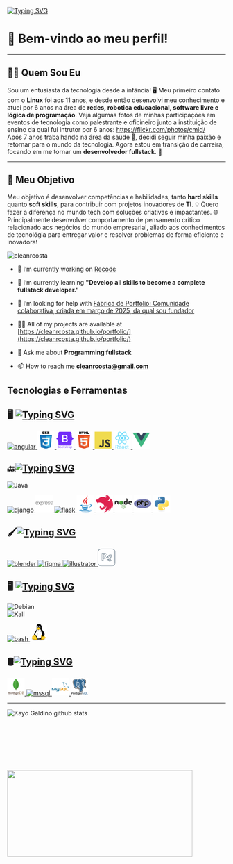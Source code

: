 
  
[![Typing SVG](https://readme-typing-svg.herokuapp.com?font=Fira+Code&size=29&pause=1000&color=1F9F22&background=85858500&width=435&lines=I'm+Clean+Rodrigo+Costa)](https://git.io/typing-svg)  
# 🌟 Bem-vindo ao meu perfil!

---

## 🙋‍♂️ Quem Sou Eu
Sou um entusiasta da tecnologia desde a infância! 🖥️ Meu primeiro contato com o **Linux** foi aos 11 anos, e desde então desenvolvi meu conhecimento e atuei por 6 anos na área de **redes, robotica educacional, software livre e lógica de programação**. Veja algumas fotos de minhas participações em eventos de tecnologia como palestrante e oficineiro junto a instituição de ensino da qual fui intrutor por 6 anos: https://flickr.com/photos/cmid/  
Após 7 anos trabalhando na área da saúde 🏥, decidi seguir minha paixão e retornar para o mundo da tecnologia. Agora estou em transição de carreira, focando em me tornar um **desenvolvedor fullstack**. 🚀

---

## 🎯 Meu Objetivo
Meu objetivo é desenvolver competências e habilidades, tanto **hard skills** quanto **soft skills**, para contribuir com projetos inovadores de **TI**. 💡 Quero fazer a diferença no mundo tech com soluções criativas e impactantes. 🌐 Principalmente desenvolver comportamento de pensamento crítico relacionado aos negócios do mundo empresarial, aliado aos conhecimentos de tecnológia para entregar valor e resolver problemas de forma eficiente e inovadora!


<p align="left"> <img src="https://komarev.com/ghpvc/?username=cleanrcosta&label=Profile%20views&color=0e75b6&style=flat" alt="cleanrcosta" /> </p>

- 🔭 I’m currently working on [Recode](https://github.com/cleanrcosta/Projeto_git)

- 🌱 I’m currently learning **"Develop all skills to become a complete fullstack developer."**

- 🤝 I’m looking for help with [Fábrica de Portfólio: Comunidade colaborativa, criada em março de 2025, da qual sou fundador](https://chat.whatsapp.com/FuYUN0JcUb52ZFh6UlD0Jq)

- 👨‍💻 All of my projects are available at [https://cleanrcosta.github.io/portfolio/](https://cleanrcosta.github.io/portfolio/)

- 💬 Ask me about **Programming fullstack**

- 📫 How to reach me **cleanrcosta@gmail.com**

## Tecnologias e Ferramentas

## 🖥️ [![Typing SVG](https://readme-typing-svg.herokuapp.com?font=Fira+Code&pause=1000&background=85858500&width=435&lines=Front+End)](https://git.io/typing-svg)
<p align="left">
  <a href="https://angular.io" target="_blank" rel="noreferrer"> <img src="https://angular.io/assets/images/logos/angular/angular.svg" alt="angular" width="40" height="40"/> </a>
  <a href="https://www.w3schools.com/css/" target="_blank" rel="noreferrer"> <img src="https://raw.githubusercontent.com/devicons/devicon/master/icons/css3/css3-original-wordmark.svg" alt="css3" width="40" height="40"/> </a>
  <a href="https://getbootstrap.com" target="_blank" rel="noreferrer"> <img src="https://raw.githubusercontent.com/devicons/devicon/master/icons/bootstrap/bootstrap-plain-wordmark.svg" alt="bootstrap" width="40" height="40"/> </a>
  <a href="https://www.w3.org/html/" target="_blank" rel="noreferrer"> <img src="https://raw.githubusercontent.com/devicons/devicon/master/icons/html5/html5-original-wordmark.svg" alt="html5" width="40" height="40"/> </a>
  <a href="https://developer.mozilla.org/en-US/docs/Web/JavaScript" target="_blank" rel="noreferrer"> <img src="https://raw.githubusercontent.com/devicons/devicon/master/icons/javascript/javascript-original.svg" alt="javascript" width="40" height="40"/> </a>
  <a href="https://reactjs.org/" target="_blank" rel="noreferrer"> <img src="https://raw.githubusercontent.com/devicons/devicon/master/icons/react/react-original-wordmark.svg" alt="react" width="40" height="40"/> </a>
  <a href="https://vuejs.org/" target="_blank" rel="noreferrer"> <img src="https://raw.githubusercontent.com/devicons/devicon/master/icons/vuejs/vuejs-original.svg" alt="vuejs" width="40" height="40"/> </a>
</p>

## 🔙[![Typing SVG](https://readme-typing-svg.herokuapp.com?font=Fira+Code&pause=1000&background=85858500&width=435&lines=Back+End)](https://git.io/typing-svg)
![Java](https://img.shields.io/badge/java-%23ED8B00.svg?style=for-the-badge&logo=openjdk&logoColor=white)

<p align="left">
  <a href="https://www.djangoproject.com/" target="_blank" rel="noreferrer"> <img src="https://cdn.worldvectorlogo.com/logos/django.svg" alt="django" width="40" height="40"/> </a>
  <a href="https://expressjs.com" target="_blank" rel="noreferrer"> <img src="https://raw.githubusercontent.com/devicons/devicon/master/icons/express/express-original-wordmark.svg" alt="express" width="40" height="40"/> </a>
  <a href="https://flask.palletsprojects.com/" target="_blank" rel="noreferrer"> <img src="https://www.vectorlogo.zone/logos/pocoo_flask/pocoo_flask-icon.svg" alt="flask" width="40" height="40"/> </a>
  <a href="https://www.java.com" target="_blank" rel="noreferrer"> <img src="https://raw.githubusercontent.com/devicons/devicon/master/icons/java/java-original.svg" alt="java" width="40" height="40"/> </a>
  <a href="https://nestjs.com/" target="_blank" rel="noreferrer"> <img src="https://raw.githubusercontent.com/devicons/devicon/master/icons/nestjs/nestjs-plain.svg" alt="nestjs" width="40" height="40"/> </a>
  <a href="https://nodejs.org" target="_blank" rel="noreferrer"> <img src="https://raw.githubusercontent.com/devicons/devicon/master/icons/nodejs/nodejs-original-wordmark.svg" alt="nodejs" width="40" height="40"/> </a>
  <a href="https://www.php.net" target="_blank" rel="noreferrer"> <img src="https://raw.githubusercontent.com/devicons/devicon/master/icons/php/php-original.svg" alt="php" width="40" height="40"/> </a>
  <a href="https://www.python.org" target="_blank" rel="noreferrer"> <img src="https://raw.githubusercontent.com/devicons/devicon/master/icons/python/python-original.svg" alt="python" width="40" height="40"/> </a>
</p>

## 🖌️[![Typing SVG](https://readme-typing-svg.herokuapp.com?font=Fira+Code&pause=1000&background=85858500&width=435&lines=Design)](https://git.io/typing-svg)
<p align="left">
  <a href="https://www.blender.org/" target="_blank" rel="noreferrer"> <img src="https://download.blender.org/branding/community/blender_community_badge_white.svg" alt="blender" width="40" height="40"/> </a>
  <a href="https://www.figma.com/" target="_blank" rel="noreferrer"> <img src="https://www.vectorlogo.zone/logos/figma/figma-icon.svg" alt="figma" width="40" height="40"/> </a>
  <a href="https://www.adobe.com/in/products/illustrator.html" target="_blank" rel="noreferrer"> <img src="https://www.vectorlogo.zone/logos/adobe_illustrator/adobe_illustrator-icon.svg" alt="illustrator" width="40" height="40"/> </a>
  <a href="https://www.photoshop.com/en" target="_blank" rel="noreferrer"> <img src="https://raw.githubusercontent.com/devicons/devicon/master/icons/photoshop/photoshop-line.svg" alt="photoshop" width="40" height="40"/> </a>
</p>

## 🖥️ [![Typing SVG](https://readme-typing-svg.herokuapp.com?font=Fira+Code&pause=1000&background=85858500&width=435&lines=Sistemas+Operacionais)](https://git.io/typing-svg)
![Debian](https://img.shields.io/badge/Debian-D70A53?style=for-the-badge&logo=debian&logoColor=white)  
![Kali](https://img.shields.io/badge/Kali-268BEE?style=for-the-badge&logo=kalilinux&logoColor=white)


<p align="left">
  <a href="https://www.gnu.org/software/bash/" target="_blank" rel="noreferrer"> <img src="https://www.vectorlogo.zone/logos/gnu_bash/gnu_bash-icon.svg" alt="bash" width="40" height="40"/> </a>
  <a href="https://www.linux.org/" target="_blank" rel="noreferrer"> <img src="https://raw.githubusercontent.com/devicons/devicon/master/icons/linux/linux-original.svg" alt="linux" width="40" height="40"/> </a>
</p>


## 🛢️[![Typing SVG](https://readme-typing-svg.herokuapp.com?font=Fira+Code&pause=1000&background=85858500&width=435&lines=Banco+de+Dados)](https://git.io/typing-svg)
<p align="left">
  <a href="https://www.mongodb.com/" target="_blank" rel="noreferrer"> <img src="https://raw.githubusercontent.com/devicons/devicon/master/icons/mongodb/mongodb-original-wordmark.svg" alt="mongodb" width="40" height="40"/> </a>
  <a href="https://www.microsoft.com/en-us/sql-server" target="_blank" rel="noreferrer"> <img src="https://www.svgrepo.com/show/303229/microsoft-sql-server-logo.svg" alt="mssql" width="40" height="40"/> </a>
  <a href="https://www.mysql.com/" target="_blank" rel="noreferrer"> <img src="https://raw.githubusercontent.com/devicons/devicon/master/icons/mysql/mysql-original-wordmark.svg" alt="mysql" width="40" height="40"/> </a>
  <a href="https://www.postgresql.org" target="_blank" rel="noreferrer"> <img src="https://raw.githubusercontent.com/devicons/devicon/master/icons/postgresql/postgresql-original-wordmark.svg" alt="postgresql" width="40" height="40"/> </a>
</p>

---

<div align="left">
  <a href="https://github.com/KAYOKG">
    <img width="465px" height="140px"  align="left" src="https://github-readme-stats.vercel.app/api?username=cleanrcosta&show_icons=true&count_private=true&hide_border=true&title_color=6474B9&icon_color=6474B9&text_color=937CD5&bg_color=0a0c10&hide=contribs&thme=transparent&include_all_commits=true&rank_icon=github" alt="Kayo Galdino github stats" />
    <img width="427px" height="200px" align="left" src="https://github-readme-stats.vercel.app/api/top-langs/?username=cleanrcosta&layout=compact&hide_border=true&title_color=6474B9&text_color=937CD5&bg_color=0a0c10&thme=transparent" />
   
</div>
